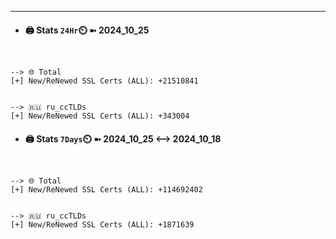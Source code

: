 

---
- #### 🖨️ **Stats** `24Hr`⏲️ ➼ 2024_10_25
```console


--> 🌐 Total
[+] New/ReNewed SSL Certs (ALL): +21510841


--> 🇷🇺 ru_ccTLDs
[+] New/ReNewed SSL Certs (ALL): +343004

```

- #### 🖨️ **Stats** `7Days`⏲️ ➼ 2024_10_25 <--> 2024_10_18
```console


--> 🌐 Total
[+] New/ReNewed SSL Certs (ALL): +114692402


--> 🇷🇺 ru_ccTLDs
[+] New/ReNewed SSL Certs (ALL): +1871639

```

